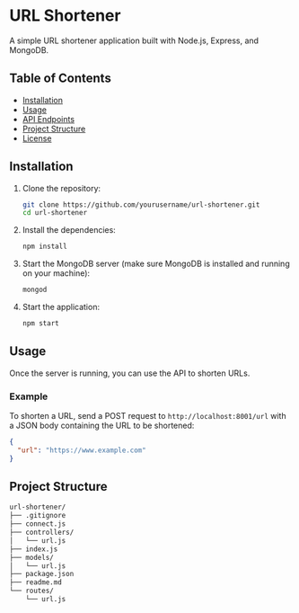 # URL Shortener

A simple URL shortener application built with Node.js, Express, and MongoDB.

## Table of Contents

- [Installation](#installation)
- [Usage](#usage)
- [API Endpoints](#api-endpoints)
- [Project Structure](#project-structure)
- [License](#license)

## Installation

1. Clone the repository:
    ```sh
    git clone https://github.com/yourusername/url-shortener.git
    cd url-shortener
    ```

2. Install the dependencies:
    ```sh
    npm install
    ```

3. Start the MongoDB server (make sure MongoDB is installed and running on your machine):
    ```sh
    mongod
    ```

4. Start the application:
    ```sh
    npm start
    ```

## Usage

Once the server is running, you can use the API to shorten URLs.

### Example

To shorten a URL, send a POST request to `http://localhost:8001/url` with a JSON body containing the URL to be shortened:

```json
{
  "url": "https://www.example.com"
}
```

## Project Structure

```markdown
url-shortener/
├── .gitignore
├── connect.js
├── controllers/
│   └── url.js
├── index.js
├── models/
│   └── url.js
├── package.json
├── readme.md
└── routes/
    └── url.js
```